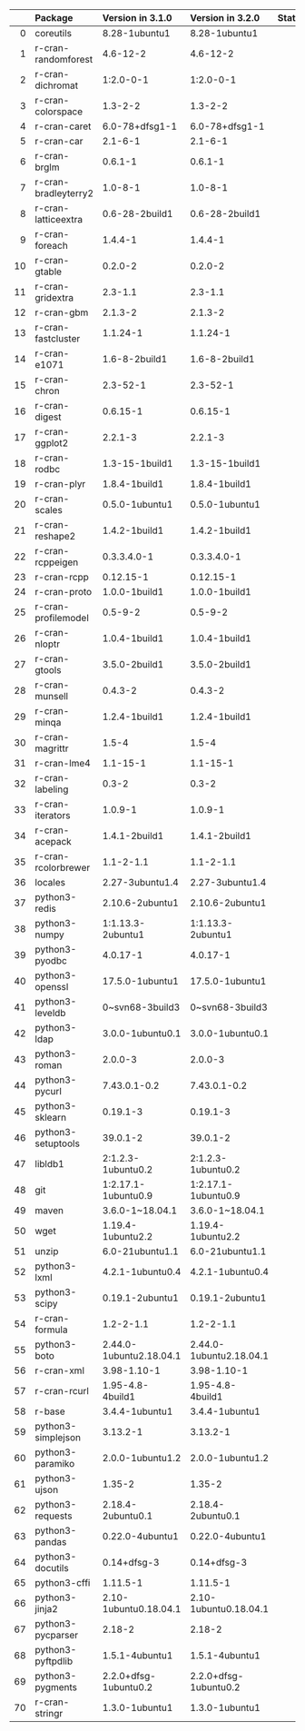 <!-- markdown-link-check-disable -->

|    | Package              | Version in 3.1.0        | Version in 3.2.0        | Status   |
|---:|:---------------------|:------------------------|:------------------------|:---------|
|  0 | coreutils            | 8.28-1ubuntu1           | 8.28-1ubuntu1           |          |
|  1 | r-cran-randomforest  | 4.6-12-2                | 4.6-12-2                |          |
|  2 | r-cran-dichromat     | 1:2.0-0-1               | 1:2.0-0-1               |          |
|  3 | r-cran-colorspace    | 1.3-2-2                 | 1.3-2-2                 |          |
|  4 | r-cran-caret         | 6.0-78+dfsg1-1          | 6.0-78+dfsg1-1          |          |
|  5 | r-cran-car           | 2.1-6-1                 | 2.1-6-1                 |          |
|  6 | r-cran-brglm         | 0.6.1-1                 | 0.6.1-1                 |          |
|  7 | r-cran-bradleyterry2 | 1.0-8-1                 | 1.0-8-1                 |          |
|  8 | r-cran-latticeextra  | 0.6-28-2build1          | 0.6-28-2build1          |          |
|  9 | r-cran-foreach       | 1.4.4-1                 | 1.4.4-1                 |          |
| 10 | r-cran-gtable        | 0.2.0-2                 | 0.2.0-2                 |          |
| 11 | r-cran-gridextra     | 2.3-1.1                 | 2.3-1.1                 |          |
| 12 | r-cran-gbm           | 2.1.3-2                 | 2.1.3-2                 |          |
| 13 | r-cran-fastcluster   | 1.1.24-1                | 1.1.24-1                |          |
| 14 | r-cran-e1071         | 1.6-8-2build1           | 1.6-8-2build1           |          |
| 15 | r-cran-chron         | 2.3-52-1                | 2.3-52-1                |          |
| 16 | r-cran-digest        | 0.6.15-1                | 0.6.15-1                |          |
| 17 | r-cran-ggplot2       | 2.2.1-3                 | 2.2.1-3                 |          |
| 18 | r-cran-rodbc         | 1.3-15-1build1          | 1.3-15-1build1          |          |
| 19 | r-cran-plyr          | 1.8.4-1build1           | 1.8.4-1build1           |          |
| 20 | r-cran-scales        | 0.5.0-1ubuntu1          | 0.5.0-1ubuntu1          |          |
| 21 | r-cran-reshape2      | 1.4.2-1build1           | 1.4.2-1build1           |          |
| 22 | r-cran-rcppeigen     | 0.3.3.4.0-1             | 0.3.3.4.0-1             |          |
| 23 | r-cran-rcpp          | 0.12.15-1               | 0.12.15-1               |          |
| 24 | r-cran-proto         | 1.0.0-1build1           | 1.0.0-1build1           |          |
| 25 | r-cran-profilemodel  | 0.5-9-2                 | 0.5-9-2                 |          |
| 26 | r-cran-nloptr        | 1.0.4-1build1           | 1.0.4-1build1           |          |
| 27 | r-cran-gtools        | 3.5.0-2build1           | 3.5.0-2build1           |          |
| 28 | r-cran-munsell       | 0.4.3-2                 | 0.4.3-2                 |          |
| 29 | r-cran-minqa         | 1.2.4-1build1           | 1.2.4-1build1           |          |
| 30 | r-cran-magrittr      | 1.5-4                   | 1.5-4                   |          |
| 31 | r-cran-lme4          | 1.1-15-1                | 1.1-15-1                |          |
| 32 | r-cran-labeling      | 0.3-2                   | 0.3-2                   |          |
| 33 | r-cran-iterators     | 1.0.9-1                 | 1.0.9-1                 |          |
| 34 | r-cran-acepack       | 1.4.1-2build1           | 1.4.1-2build1           |          |
| 35 | r-cran-rcolorbrewer  | 1.1-2-1.1               | 1.1-2-1.1               |          |
| 36 | locales              | 2.27-3ubuntu1.4         | 2.27-3ubuntu1.4         |          |
| 37 | python3-redis        | 2.10.6-2ubuntu1         | 2.10.6-2ubuntu1         |          |
| 38 | python3-numpy        | 1:1.13.3-2ubuntu1       | 1:1.13.3-2ubuntu1       |          |
| 39 | python3-pyodbc       | 4.0.17-1                | 4.0.17-1                |          |
| 40 | python3-openssl      | 17.5.0-1ubuntu1         | 17.5.0-1ubuntu1         |          |
| 41 | python3-leveldb      | 0~svn68-3build3         | 0~svn68-3build3         |          |
| 42 | python3-ldap         | 3.0.0-1ubuntu0.1        | 3.0.0-1ubuntu0.1        |          |
| 43 | python3-roman        | 2.0.0-3                 | 2.0.0-3                 |          |
| 44 | python3-pycurl       | 7.43.0.1-0.2            | 7.43.0.1-0.2            |          |
| 45 | python3-sklearn      | 0.19.1-3                | 0.19.1-3                |          |
| 46 | python3-setuptools   | 39.0.1-2                | 39.0.1-2                |          |
| 47 | libldb1              | 2:1.2.3-1ubuntu0.2      | 2:1.2.3-1ubuntu0.2      |          |
| 48 | git                  | 1:2.17.1-1ubuntu0.9     | 1:2.17.1-1ubuntu0.9     |          |
| 49 | maven                | 3.6.0-1~18.04.1         | 3.6.0-1~18.04.1         |          |
| 50 | wget                 | 1.19.4-1ubuntu2.2       | 1.19.4-1ubuntu2.2       |          |
| 51 | unzip                | 6.0-21ubuntu1.1         | 6.0-21ubuntu1.1         |          |
| 52 | python3-lxml         | 4.2.1-1ubuntu0.4        | 4.2.1-1ubuntu0.4        |          |
| 53 | python3-scipy        | 0.19.1-2ubuntu1         | 0.19.1-2ubuntu1         |          |
| 54 | r-cran-formula       | 1.2-2-1.1               | 1.2-2-1.1               |          |
| 55 | python3-boto         | 2.44.0-1ubuntu2.18.04.1 | 2.44.0-1ubuntu2.18.04.1 |          |
| 56 | r-cran-xml           | 3.98-1.10-1             | 3.98-1.10-1             |          |
| 57 | r-cran-rcurl         | 1.95-4.8-4build1        | 1.95-4.8-4build1        |          |
| 58 | r-base               | 3.4.4-1ubuntu1          | 3.4.4-1ubuntu1          |          |
| 59 | python3-simplejson   | 3.13.2-1                | 3.13.2-1                |          |
| 60 | python3-paramiko     | 2.0.0-1ubuntu1.2        | 2.0.0-1ubuntu1.2        |          |
| 61 | python3-ujson        | 1.35-2                  | 1.35-2                  |          |
| 62 | python3-requests     | 2.18.4-2ubuntu0.1       | 2.18.4-2ubuntu0.1       |          |
| 63 | python3-pandas       | 0.22.0-4ubuntu1         | 0.22.0-4ubuntu1         |          |
| 64 | python3-docutils     | 0.14+dfsg-3             | 0.14+dfsg-3             |          |
| 65 | python3-cffi         | 1.11.5-1                | 1.11.5-1                |          |
| 66 | python3-jinja2       | 2.10-1ubuntu0.18.04.1   | 2.10-1ubuntu0.18.04.1   |          |
| 67 | python3-pycparser    | 2.18-2                  | 2.18-2                  |          |
| 68 | python3-pyftpdlib    | 1.5.1-4ubuntu1          | 1.5.1-4ubuntu1          |          |
| 69 | python3-pygments     | 2.2.0+dfsg-1ubuntu0.2   | 2.2.0+dfsg-1ubuntu0.2   |          |
| 70 | r-cran-stringr       | 1.3.0-1ubuntu1          | 1.3.0-1ubuntu1          |          |